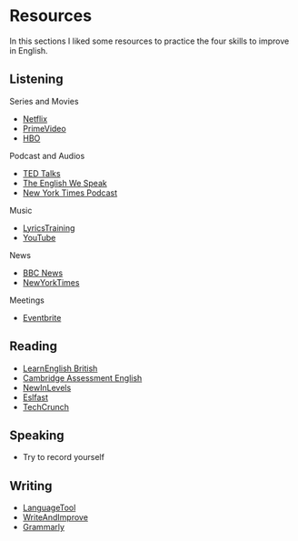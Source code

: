 # Resources

In this sections I liked some resources to practice the four skills to improve in English.

## Listening

Series and Movies

- [Netflix](https://www.netflix.com)
- [PrimeVideo](https://www.primevideo.com)
- [HBO](https://www.hbolatam.com)

Podcast and Audios

- [TED Talks](https://www.ted.com/)
- [The English We Speak](https://www.bbc.co.uk/programmes/p02pc9zn/episodes/downloads)
- [New York Times Podcast](https://www.nytimes.com/spotlight/podcasts)

Music

- [LyricsTraining](https://es.lyricstraining.com/)
- [YouTube](https://www.youtube.com/)

News

- [BBC News](https://www.bbc.com/news/av/10318236/headlines-from-bbc-news)
- [NewYorkTimes](https://www.nytimes.com/video/latest-video)

Meetings

- [Eventbrite](https://www.eventbrite.com/)

## Reading

- [LearnEnglish British](https://learnenglish.britishcouncil.org/skills/reading)
- [Cambridge Assessment English](https://www.cambridgeenglish.org/learning-english/activities-for-learners/?skill=reading)
- [NewInLevels](https://www.newsinlevels.com/)
- [Eslfast](https://www.eslfast.com/eslread/)
- [TechCrunch](https://techcrunch.com/)

## Speaking

- Try to record yourself

## Writing

- [LanguageTool](https://languagetool.org/es/)
- [WriteAndImprove](https://writeandimprove.com/)
- [Grammarly](https://www.grammarly.com/)

